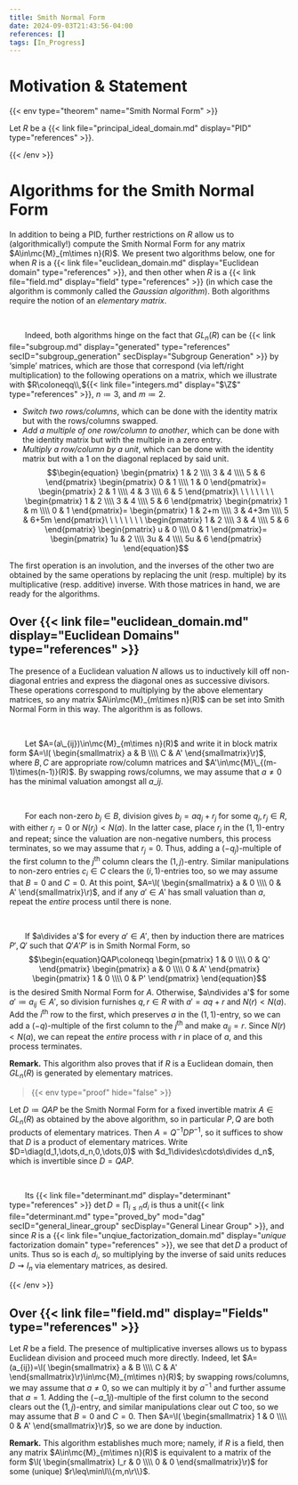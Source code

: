 ```yaml
---
title: Smith Normal Form
date: 2024-09-03T21:43:56-04:00
references: []
tags: [In_Progress]
---
```


# Motivation & Statement

{{< env type="theorem" name="Smith Normal Form" >}}

Let $R$ be a {{< link file="principal_ideal_domain.md" display="PID" type="references" >}}.

{{< /env >}}

# Algorithms for the Smith Normal Form

In addition to being a PID, further restrictions on $R$ allow us to (algorithmically!) compute the Smith Normal Form for any matrix $A\in\mc{M}_{m\times n}(R)$. We present two algorithms below, one for when $R$ is a {{< link file="euclidean_domain.md" display="Euclidean domain" type="references" >}}, and then other when $R$ is a {{< link file="field.md" display="field" type="references" >}} (in which case the algorithm is commonly called the *Gaussian algorithm*). Both algorithms require the notion of an *elementary matrix*.

<br>

&emsp;&emsp;Indeed, both algorithms hinge on the fact that $GL_n(R)$ can be {{< link file="subgroup.md" display="generated" type="references" secID="subgroup_generation" secDisplay="Subgroup Generation" >}} by ‘simple’ matrices, which are those that correspond (via left/right multiplication) to the following operations on a matrix, which we illustrate with $R\coloneqq\\,${{< link file="integers.md" display="$\Z$" type="references" >}}, $n\coloneqq3$, and $m\coloneqq2$.
* *Switch two rows/columns*, which can be done with the identity matrix but with the rows/columns swapped.
* *Add a multiple of one row/column to another*, which can be done with the identity matrix but with the multiple in a zero entry.
* *Multiply a row/column by a unit*, which can be done with the identity matrix but with a $1$ on the diagonal replaced by said unit.
$$\begin{equation}
    \begin{pmatrix}
        1 & 2 \\\\
        3 & 4 \\\\
        5 & 6
    \end{pmatrix}
    \begin{pmatrix}
        0 & 1 \\\\
        1 & 0
    \end{pmatrix}=
    \begin{pmatrix}
        2 & 1 \\\\
        4 & 3 \\\\
        6 & 5
    \end{pmatrix}\ \ \ \ \ \ \ \ 
    \begin{pmatrix}
        1 & 2 \\\\
        3 & 4 \\\\
        5 & 6
    \end{pmatrix}
    \begin{pmatrix}
        1 & m \\\\
        0 & 1
    \end{pmatrix}=
    \begin{pmatrix}
        1 & 2+m \\\\
        3 & 4+3m \\\\
        5 & 6+5m
    \end{pmatrix}\ \ \ \ \ \ \ \ 
    \begin{pmatrix}
        1 & 2 \\\\
        3 & 4 \\\\
        5 & 6
    \end{pmatrix}
    \begin{pmatrix}
        u & 0 \\\\
        0 & 1
    \end{pmatrix}=
    \begin{pmatrix}
        1u & 2 \\\\
        3u & 4 \\\\
        5u & 6
    \end{pmatrix}
\end{equation}$$

The first operation is an involution, and the inverses of the other two are obtained by the same operations by replacing the unit (resp. multiple) by its multiplicative (resp. additive) inverse. With those matrices in hand, we are ready for the algorithms.

<h2 id="over_euclidean_domains">Over {{< link file="euclidean_domain.md" display="Euclidean Domains" type="references" >}}</h2>

The presence of a Euclidean valuation $N$ allows us to inductively kill off non-diagonal entries and express the diagonal ones as successive divisors. These operations correspond to multiplying by the above elementary matrices, so any matrix $A\in\mc{M}_{m\times n}(R)$ can be set into Smith Normal Form in this way. The algorithm is as follows.

<br>

&emsp;&emsp;Let $A=(a\_{ij})\in\mc{M}_{m\times n}(R)$ and write it in block matrix form $A=\l(
\begin{smallmatrix}
    a & B \\\\
    C & A'
\end{smallmatrix}\r)$, where $B,C$ are appropriate row/column matrices and $A'\in\mc{M}\_{(m-1)\times(n-1)}(R)$. By swapping rows/columns, we may assume that $a\neq0$ has the minimal valuation amongst all $a\_{ij}$.

<br>

&emsp;&emsp;For each non-zero $b_j\in B$, division gives $b_j=aq_j+r_j$ for some $q_j,r_j\in R$, with either $r_j=0$ or $N(r_j)<N(a)$. In the latter case, place $r_j$ in the $(1,1)$-entry and repeat; since the valuation are non-negative numbers, this process terminates, so we may assume that $r_j=0$. Thus, adding a $(-q_j)$-multiple of the first column to the $j^\textrm{th}$ column clears the $(1,j)$-entry. Similar manipulations to non-zero entries $c_i\in C$ clears the $(i,1)$-entries too, so we may assume that $B=0$ and $C=0$. At this point, $A=\l(
\begin{smallmatrix}
    a & 0 \\\\
    0 & A'
\end{smallmatrix}\r)$, and if any $a'\in A'$ has small valuation than $a$, repeat the *entire* process until there is none.

<br>

&emsp;&emsp;If $a\divides a'$ for every $a'\in A'$, then by induction there are matrices $P',Q'$ such that $Q'A'P'$ is in Smith Normal Form, so
$$\begin{equation}QAP\coloneqq
    \begin{pmatrix}
        1 & 0 \\\\
        0 & Q'
    \end{pmatrix}
    \begin{pmatrix}
        a & 0 \\\\
        0 & A'
    \end{pmatrix}
    \begin{pmatrix}
        1 & 0 \\\\
        0 & P'
    \end{pmatrix}
\end{equation}$$
is the desired Smith Normal Form for $A$. Otherwise, $a\ndivides a'$ for some $a'\coloneqq a_{ij}\in A'$, so division furnishes $q,r\in R$ with $a'=aq+r$ and $N(r)<N(a)$. Add the $i^\textrm{th}$ row to the first, which preserves $a$ in the $(1,1)$-entry, so we can add a $(-q)$-multiple of the first column to the $j^\textrm{th}$ and make $a_{ij}=r$. Since $N(r)<N(a)$, we can repeat the *entire* process with $r$ in place of $a$, and this process terminates.

<div class="space"></div>

**Remark.** This algorithm also proves that if $R$ is a Euclidean domain, then $GL_n(R)$ is generated by elementary matrices.

>{{< env type="proof" hide="false" >}}

Let $D\coloneqq QAP$ be the Smith Normal Form for a fixed invertible matrix $A\in GL_n(R)$ as obtained by the above algorithm, so in particular $P,Q$ are both products of elementary matrices. Then $A=Q^{-1}DP^{-1}$, so it suffices to show that $D$ is a product of elementary matrices. Write $D=\diag(d_1,\dots,d_n,0,\dots,0)$ with $d_1\divides\cdots\divides d_n$, which is invertible since $D=QAP$.

<br>

&emsp;&emsp;Its {{< link file="determinant.md" display="determinant" type="references" >}} $\det D=\prod_{i\leq n}d_i$ is thus a unit{{< link file="determinant.md" type="proved_by" mod="dag" secID="general_linear_group" secDisplay="General Linear Group" >}}, and since $R$ is a {{< link file="unqiue_factorization_domain.md" display="*unique* factorization domain" type="references" >}}, we see that $\det D$ a product of units. Thus so is each $d_i$, so multiplying by the inverse of said units reduces $D\rightsquigarrow I_n$ via elementary matrices, as desired.

{{< /env >}}

<h2 id="over_fields">Over {{< link file="field.md" display="Fields" type="references" >}}</h2>

Let $R$ be a field. The presence of multiplicative inverses allows us to bypass Euclidean division and proceed much more directly. Indeed, let $A=(a_{ij})=\l(
\begin{smallmatrix}
    a & B \\\\
    C & A'
\end{smallmatrix}\r)\in\mc{M}_{m\times n}(R)$; by swapping rows/columns, we may assume that $a\neq0$, so we can multiply it by $a^{-1}$ and further assume that $a=1$. Adding the $(-a\_{1j})$-multiple of the first column to the second clears out the $(1,j)$-entry, and similar manipulations clear out $C$ too, so we may assume that $B=0$ and $C=0$. Then $A=\l(
\begin{smallmatrix}
    1 & 0 \\\\
    0 & A'
\end{smallmatrix}\r)$, so we are done by induction.

<div class="space"></div>

**Remark.** This algorithm establishes much more; namely, if $R$ is a field, then any matrix $A\in\mc{M}_{m\times n}(R)$ is equivalent to a matrix of the form $\l(
\begin{smallmatrix}
    I_r & 0 \\\\
    0 & 0
\end{smallmatrix}\r)$ for some (unique) $r\leq\min\l\\{m,n\r\\}$.
